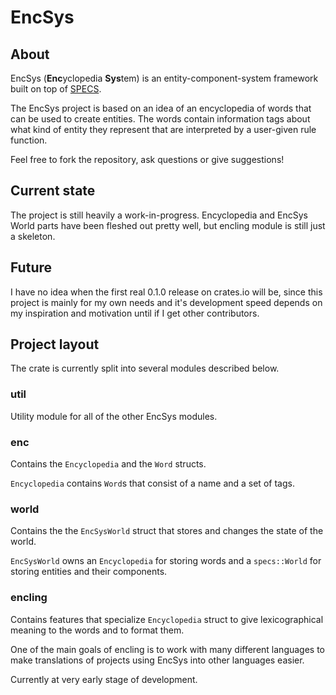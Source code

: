 # EncSys

## About

EncSys (**Enc**yclopedia **Sys**tem) is an entity-component-system framework built on top of [SPECS](https://github.com/slide-rs/specs).

The EncSys project is based on an idea of an encyclopedia of words that can be used to create entities.
The words contain information tags about what kind of entity they represent that are interpreted by a user-given rule function.

Feel free to fork the repository, ask questions or give suggestions!

## Current state

The project is still heavily a work-in-progress.
Encyclopedia and EncSys World parts have been fleshed out pretty well, but encling module is still just a skeleton.

## Future

I have no idea when the first real 0.1.0 release on crates.io will be, since this project is mainly for my own needs and it's development speed depends on my inspiration and motivation until if I get other contributors.

## Project layout

The crate is currently split into several modules described below.

### util

Utility module for all of the other EncSys modules.

### enc

Contains the `Encyclopedia` and the `Word` structs.

`Encyclopedia` contains `Word`s that consist of a name and a set of tags.

### world

Contains the the `EncSysWorld` struct that stores and changes the state of the world.

`EncSysWorld` owns an `Encyclopedia` for storing words and a `specs::World` for storing entities and their components.

### encling

Contains features that specialize `Encyclopedia` struct to give lexicographical meaning to the words and to format them.

One of the main goals of encling is to work with many different languages to make translations of projects using EncSys into other languages easier.

Currently at very early stage of development.
